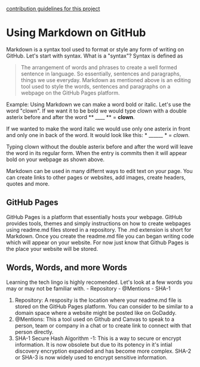 [contribution guidelines for this project](resources/contributing.md)

# Using Markdown on GitHub

Markdown is a syntax tool used to format or style any form of writing on GitHub. Let's start with syntax. What is a "syntax"? Syntax is defined as
> The arrangement of words and phrases to create a well formed sentence in language.
So essentially, sentences and paragraphs, things we use everyday.
Markdown as mentioned above is an editing tool used to style the words, sentences and paragraphs on a webpage on the GitHub Pages platform.

Example: Using Markdown we can make a word bold or italic.
Let's use the word "clown". If we want it to be bold we would type clown with a double asterix before and after the word ** ____ **  =  **clown**.

If we wanted to make the word italic we would use only one asterix in front and only one in back of the word. It would look like this: * ______ * = *clown*.

Typing clown without the double asterix before and after the word will leave the word in its regular form. When the entry is commits then it will appear bold on your webpage as shown above.

Markdown can be used in many differnt ways to edit text on your page. You can create links to other pages or websites, add images, create headers, quotes and more. 

## GitHub Pages

GitHub Pages is a platform that essentially hosts your webpage. GitHub provides tools, themes and simply instructions on how to create webpages using readme.md files stored in a repository. The .md extension is short for Markdown. Once you create the readme.md file you can began writing code which will appear on your website. For now just know that Github Pages is the place your website will be stored.

## Words, Words, and more Words

Learning the tech lingo is highly recomended. Let's look at a few words you may or may not be familiar with.
    - Repository
    - @Mentions
    - SHA-1 
    
1. Repository: A resposity is the location where your readme.md file is stored on the GitHub Pages platform. You can consider to be similar to a domain space where a website might be posted like on GoDaddy. 
2. @Mentions: This a tool used on Github and Canvas to speak to a person, team or company in a chat or to create link to connect with that person directly.
3. SHA-1 Secure Hash Algorithm -1: This is a way to secure or encrypt information. It is now obsolete but due to its potency in it's intial discovery encryption expanded and has become more complex. SHA-2 or SHA-3 is now widely used to encrypt sensitive information.


 
